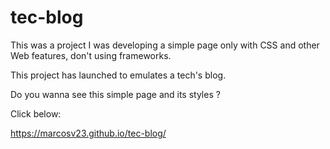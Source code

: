 # tec-blog

This was a project I was developing a simple page only with CSS
and other Web features, don't using frameworks.

This project has launched to emulates a tech's blog.

Do you wanna see this simple page and its styles ?

Click below:

https://marcosv23.github.io/tec-blog/


